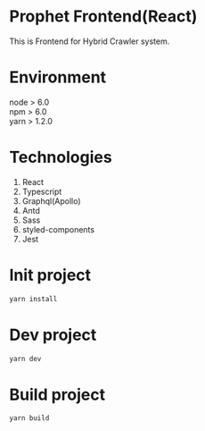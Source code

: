 # Prophet Frontend(React)
This is Frontend for Hybrid Crawler system.

# Environment
node > 6.0<br/>
npm > 6.0<br/>
yarn > 1.2.0

# Technologies
1. React
2. Typescript
3. Graphql(Apollo)
4. Antd
5. Sass
6. styled-components
7. Jest

# Init project
```bash
yarn install
```

# Dev project
```bash
yarn dev
```

# Build project
```bash
yarn build
```